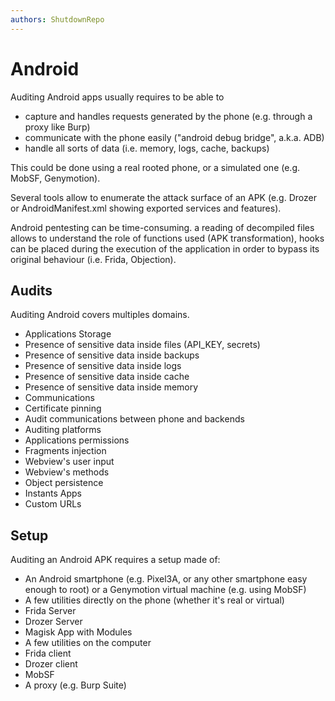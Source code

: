 ```yaml
---
authors: ShutdownRepo
---
```


# Android

Auditing Android apps usually requires to be able to 

* capture and handles requests generated by the phone (e.g. through a proxy like Burp)
* communicate with the phone easily ("android debug bridge", a.k.a. ADB)
* handle all sorts of data (i.e. memory, logs, cache, backups)

This could be done using a real rooted phone, or a simulated one (e.g. MobSF, Genymotion). 

Several tools allow to enumerate the attack surface of an APK (e.g. Drozer or AndroidManifest.xml showing exported services and features).

Android pentesting can be time-consuming. a reading of decompiled files allows to understand the role of functions used (APK transformation), hooks can be placed during the execution of the application in order to bypass its original behaviour (i.e. Frida, Objection).

## Audits

Auditing Android covers multiples domains.

* Applications Storage
 * Presence of sensitive data inside files (API_KEY, secrets)
 * Presence of sensitive data inside backups
 * Presence of sensitive data inside logs
 * Presence of sensitive data inside cache
 * Presence of sensitive data inside memory
* Communications
 * Certificate pinning
 * Audit communications between phone and backends
* Auditing platforms
 * Applications permissions
 * Fragments injection
 * Webview's user input
 * Webview's methods
 * Object persistence
 * Instants Apps
 * Custom URLs

## Setup

Auditing an Android APK requires a setup made of:

* An Android smartphone (e.g. Pixel3A, or any other smartphone easy enough to root) or a Genymotion virtual machine (e.g. using MobSF)
* A few utilities directly on the phone (whether it's real or virtual) 
 * Frida Server
 * Drozer Server
 * Magisk App with Modules
* A few utilities on the computer 
 * Frida client
 * Drozer client
 * MobSF
 * A proxy (e.g. Burp Suite)

